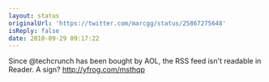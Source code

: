```yaml
---
layout: status
originalUrl: 'https://twitter.com/marcgg/status/25867275648'
isReply: false
date: 2010-09-29 09:17:22
---
```


Since @techcrunch has been bought by AOL, the RSS feed isn't readable in Reader. A sign?   http://yfrog.com/msthqp
